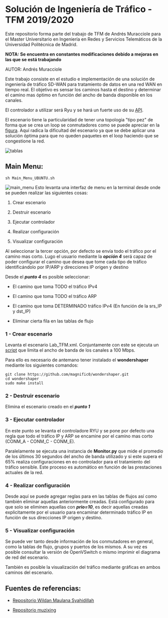# Solución de Ingeniería de Tráfico - TFM 2019/2020

Este repositorio forma parte del trabajo de TFM de Andrés Muracciole para el Master Universitario en Ingeniería en Redes y Servicios Telemáticos de la Universidad Politécnica de Madrid.

**NOTA: Se encuentra en constantes modificaciones debido a mejoras en las que se está trabajando**

AUTOR: Andrés Muracciole

Este trabajo consiste en el estudio e implementación de una solución de ingeniería de tráfico SD-WAN para tratamiento de datos en una red WAN en tiempo real. El objetivo es sensar los caminos hasta el destino y determinar el camino mas óptimo en función del ancho de banda disponible en los canales.

El controlador a utilizar será Ryu y se hará un fuerte uso de su [API](https://ryu.readthedocs.io/en/latest/app/ofctl_rest.html#).

El escenario tiene la particularidad de tener una topologia "tipo pez" de forma que se crea un loop se conmutadores como se puede apreciar en la [figura](https://github.com/amuracciole/TrafficEngineering_SDWAN/blob/master/Imagenes/Topologia.png). Aquí radica la dificultad del escenario ya que se debe aplicar una solución óptima para que no queden paquetes en el loop haciendo que se congestione la red.

![tablas](https://github.com/amuracciole/TrafficEngineering_SDWAN/blob/master/Imagenes/Tablas.png)

## Main Menu:

```
sh Main_Menu_UBUNTU.sh
```
![main_menu](https://github.com/amuracciole/TrafficEngineering_SDWAN/blob/master/Imagenes/Main_Menu.png)
Esto levanta una interfaz de menu en la terminal desde onde se pueden realizar las siguientes cosas:

1. Crear escenario

2. Destruir escenario

3. Ejecutar controlador

4. Realizar configuración

5. Visualizar configuración

Al seleccionar la tercer opción, por defecto se envía todo el tráfico por el camino mas corto. Lugo el usuario mediante la ***opción 4*** será capaz de poder configurar el camino que desea que tome cada tipo de tráfico identificándolo por IP/ARP y direcciones IP origen y destino

Desde el ***punto 4*** es posible seleccionar:

-  El camino que toma TODO el tráfico IPv4

-  El camino que toma TODO el tráfico ARP

-  El camino que toma DETERMINADO tráfico IPv4 (En función de la srs_IP y dst_IP)

- Eliminar cierta fila en las tablas de flujo

### 1 - Crear escenario

Levanta el escenario Lab_TFM.xml. Conjuntamente con este se ejecuta un [script](https://github.com/amuracciole/TrafficEngineering_SDWAN/blob/master/TFM/Script_wondershaper.sh) que limita el ancho de banda de los canales a 100 Mbps.

Para ello es necesario de antemano tener instalado el **wondershaper** mediante los siguientes comandos:
```
git clone https://github.com/magnific0/wondershaper.git
cd wondershaper
sudo make install
```

### 2 - Destruir escenario

Elimina el escenario creado en el ***punto 1***

### 3 - Ejecutar controlador

En este punto se levanta el controladore RYU y se pone por defecto una regla que todo el tráfico IP y ARP se encamine por el camino mas corto (CONM_A - CONM_C - CONM_E).

Paralelamente se ejecuta una instancia de **Monitor.py** que mide el promedio de los últimos 30 segundos del ancho de banda utilizado y si este supera el 65% realiza configuraciones en eo controlador para el tratamiento del tráfico sensible. Este proceso es automático en función de las prestaciones actuales de la red.

### 4 - Realizar configuración

Desde aquí se puede agregar reglas para en las tablas de flujos así como también eliminar aquellas anteriormente creadas. Está configurado para que solo se eliminen aquellas con ***prio=10***, es decir aquellas creadas explicitamente por el usuario para encaminar determinado tráfico IP en función de sus direcciones IP origen y destino.

### 5 - Visualizar configuración

Se puede ver tanto desde información de los conmutadores en general, como la tablas de flujo, grupos y puertos de los mismos. A su vez es posible consultar la versión de OpenVSwitch o mismo imprimir el diagrama de red del escenario.

También es posible la visualización del tráfico mediante gráficas en ambos caminos del escenario.


## Fuentes de referencias:

- [Repositorio Wildan Maulana Syahidillah](https://github.com/wildan2711)

- [Repositorio muzixing](https://github.com/muzixing/ryu)
